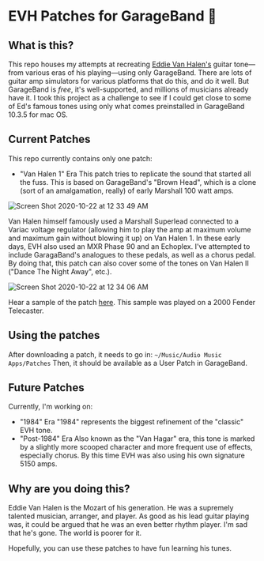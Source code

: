 # EVH Patches for GarageBand 🎸

## What is this?
This repo houses my attempts at recreating [Eddie Van Halen's](https://en.wikipedia.org/wiki/Eddie_Van_Halen) guitar tone—from various eras of his playing—using only GarageBand. There are lots of guitar amp simulators for various platforms that do this, and do it well. But GarageBand is _free_, it's well-supported, and millions of musicians already have it. I took this project as a challenge to see if I could get close to some of Ed's famous tones using only what comes preinstalled in GarageBand 10.3.5 for mac OS.

## Current Patches
This repo currently contains only one patch:

- "Van Halen 1" Era
This patch tries to replicate the sound that started all the fuss. This is based on GarageBand's "Brown Head", which is a clone (sort of an amalgamation, really) of early Marshall 100 watt amps. 

![Screen Shot 2020-10-22 at 12 33 49 AM](https://user-images.githubusercontent.com/563451/96826210-e1748f00-1400-11eb-906c-f3cea99d4212.png)

Van Halen himself famously used a Marshall Superlead connected to a Variac voltage regulator (allowing him to play the amp at maximum volume and maximum gain without blowing it up) on Van Halen 1. In these early days, EVH also used an MXR Phase 90 and an Echoplex. I've attempted to include GaragaBand's analogues to these pedals, as well as a chorus pedal. By doing that, this patch can also cover some of the tones on Van Halen II ("Dance The Night Away", etc.).

![Screen Shot 2020-10-22 at 12 34 06 AM](https://user-images.githubusercontent.com/563451/96826244-f0f3d800-1400-11eb-816e-ae0d0cfbd767.png)

Hear a sample of the patch [here](https://github.com/nickmjones/brownsound/blob/master/van_halen_1_sample.mp3). This sample was played on a 2000 Fender Telecaster.

## Using the patches
After downloading a patch, it needs to go in:
`~/Music/Audio Music Apps/Patches`
Then, it should be available as a User Patch in GarageBand.

## Future Patches
Currently, I'm working on:
- "1984" Era
"1984" represents the biggest refinement of the "classic" EVH tone.
- "Post-1984" Era
Also known as the "Van Hagar" era, this tone is marked by a slightly more scooped character and more frequent use of effects, especially chorus. By this time EVH was also using his own signature 5150 amps.

## Why are you doing this?
Eddie Van Halen is the Mozart of his generation. He was a supremely talented musician, arranger, and player. As good as his lead guitar playing was, it could be argued that he was an even better rhythm player. I'm sad that he's gone. The world is poorer for it. 

Hopefully, you can use these patches to have fun learning his tunes.
